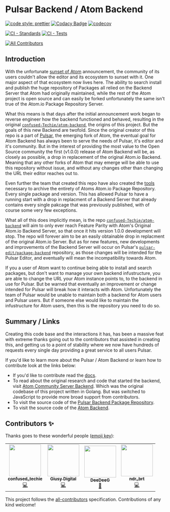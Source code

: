 # Pulsar Backend / Atom Backend
[![code style: prettier](https://img.shields.io/badge/code_style-prettier-ff69b4.svg?style=flat-square)](https://github.com/prettier/prettier)
[![Codacy Badge](https://app.codacy.com/project/badge/Grade/d4ca4ded429c446fb28d0654c8c05d6d)](https://www.codacy.com/gh/confused-Techie/atom-backend/dashboard?utm_source=github.com&amp;utm_medium=referral&amp;utm_content=confused-Techie/atom-backend&amp;utm_campaign=Badge_Grade)
[![codecov](https://codecov.io/gh/confused-Techie/atom-backend/branch/main/graph/badge.svg?token=LZ33F9DSH4)](https://codecov.io/gh/confused-Techie/atom-backend)

[![CI - Standards](https://github.com/confused-Techie/atom-backend/actions/workflows/ci-standards.yml/badge.svg)](https://github.com/confused-Techie/atom-backend/actions/workflows/ci-standards.yml)
[![CI - Tests](https://github.com/confused-Techie/atom-backend/actions/workflows/ci-tests.yml/badge.svg)](https://github.com/confused-Techie/atom-backend/actions/workflows/ci-tests.yml)
<!-- ALL-CONTRIBUTORS-BADGE:START - Do not remove or modify this section -->
[![All Contributors](https://img.shields.io/badge/all_contributors-4-orange.svg?style=flat-square)](#contributors-)
<!-- ALL-CONTRIBUTORS-BADGE:END -->


## Introduction

With the unfortunate [sunset of Atom](https://github.blog/2022-06-08-sunsetting-atom/) announcement, the community of its users couldn't allow the editor and its ecosystem to sunset with it. One major aspect of that ecosystem now lives here. The ability to search install and publish the huge repository of Packages all relied on the Backend Server that Atom had originally maintained, while the rest of the Atom project is open source and can easily be forked unfortunately the same isn't true of the Atom.io Package Repository Server.

What this means is that days after the initial announcement work began to reverse engineer how the backend functioned and behaved, resulting in the original [`confused-Techie/atom-backend`](https://github.com/confused-Techie/atom-backend), the origins of this project. But the goals of this new Backend are twofold.
Since the original creator of this repo is a part of [Pulsar](https://github.com/pulsar-edit), the emerging fork of Atom, the eventual goal for Atom Backend has always been to serve the needs of Pulsar, it's editor and it's community. But in the interest of providing the most value to the Open Source community the first (v1.0.0) release of Atom Backend will be, as closely as possible, a drop in replacement of the original Atom.io Backend. Meaning that any other forks of Atom that may emerge will be able to use this repository without issue, and without any changes other than changing the URL their editor reaches out to.

Even further the team that created this repo have also created the [tools](https://github.com/confused-Techie/AtomPackagesArchive) necessary to archive the entirety of Atoms Atom.io Package Repository. Every single package and version. This has allowed Pulsar to have a running start with a drop in replacment of a Backend Server that already contains every single pakcage that was previously published, with of course some very few exceptions.

What all of this does implicitly mean, is the repo [`confused-Techie/atom-backend`](https://github.com/confused-Techie/atom-backend) will aim to only ever reach Feature Parity with Atom's Original Atom.io Backend Server, so that once it hits version 1.0.0 development will stop. The repo will forever aim to be an easily obtainable drop in replacment of the original Atom.io Server. But as for new features, new developments and improvements of the Backend Server will occur on Pulsar's [`pulsar-edit/package-backend`](https://github.com/pulsar-edit/package-backend) repository, as those changes will be intended for the Pulsar Editor, and eventually will mean the incompatibility towards Atom.

If you a user of Atom want to continue being able to install and search packages, but don't want to manage your own backend infustructure, you are able to change the URL your Atom instance points to, to the backend in use for Pulsar. But be warned that eventually an improvement or change intended for Pulsar will break how it interacts with Atom. Unfortunately the team of Pulsar would be unable to maintain both a backend for Atom users and Pulsar users. But if someone else would like to maintain the infustructure for Atom users, then this is the repository you need to do so.

## Summary / Links

Creating this code base and the interactions it has, has been a massive feat with extreme thanks going out to the contributors that assisted in creating this, and getting us to a point of stability where we now have hundreds of requests every single day providing a great service to all users Pulsar.

If you'd like to learn more about the Pulsar / Atom Backend or learn how to contribute look at the links below:

* If you'd like to contribute read the [docs](/docs/reference/index.md).
* To read about the original research and code that started the backend, visit [Atom Community Server Backend](https://github.com/confused-Techie/atom-community-server-backend). Which was the original codebase of this project written in Golang. But was switched to JavaScript to provide more broad support from contributors.
* To visit the source code of the [Pulsar Backend Package Repository](https://github.com/pulsar-edit/package-backend).
* To visit the source code of the [Atom Backend](https://github.com/confused-Techie/atom-backend).

## Contributors ✨

Thanks goes to these wonderful people ([emoji key](https://allcontributors.org/docs/en/emoji-key)):

<!-- ALL-CONTRIBUTORS-LIST:START - Do not remove or modify this section -->
<!-- prettier-ignore-start -->
<!-- markdownlint-disable -->
<table>
  <tr>
    <td align="center"><a href="https://github.com/confused-Techie"><img src="https://avatars.githubusercontent.com/u/26921489?v=4?s=100" width="100px;" alt=""/><br /><sub><b>confused_techie</b></sub></a><br /><a href="https://github.com/confused-Techie/atom-backend/commits?author=confused-Techie" title="Code">💻</a></td>
    <td align="center"><a href="https://github.com/Digitalone1"><img src="https://avatars.githubusercontent.com/u/25790525?v=4?s=100" width="100px;" alt=""/><br /><sub><b>Giusy Digital</b></sub></a><br /><a href="https://github.com/confused-Techie/atom-backend/commits?author=Digitalone1" title="Code">💻</a></td>
    <td align="center"><a href="https://github.com/DeeDeeG"><img src="https://avatars.githubusercontent.com/u/20157115?v=4?s=100" width="100px;" alt=""/><br /><sub><b>DeeDeeG</b></sub></a><br /><a href="#ideas-DeeDeeG" title="Ideas, Planning, & Feedback">🤔</a></td>
    <td align="center"><a href="https://github.com/ndr-brt"><img src="https://avatars.githubusercontent.com/u/8570990?v=4?s=100" width="100px;" alt=""/><br /><sub><b>ndr_brt</b></sub></a><br /><a href="https://github.com/confused-Techie/atom-backend/commits?author=ndr-brt" title="Code">💻</a></td>
  </tr>
</table>

<!-- markdownlint-restore -->
<!-- prettier-ignore-end -->

<!-- ALL-CONTRIBUTORS-LIST:END -->

This project follows the [all-contributors](https://github.com/all-contributors/all-contributors) specification. Contributions of any kind welcome!
